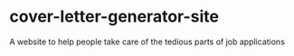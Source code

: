 # cover-letter-generator-site
A website to help people take care of the tedious parts of job applications
